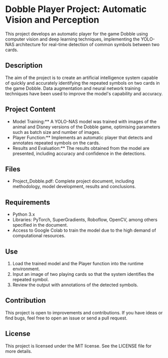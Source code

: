 # Dobble Player Project: Automatic Vision and Perception

This project develops an automatic player for the game Dobble using computer vision and deep learning techniques, implementing the YOLO-NAS architecture for real-time detection of common symbols between two cards.

## Description

The aim of the project is to create an artificial intelligence system capable of quickly and accurately identifying the repeated symbols on two cards in the game Dobble. Data augmentation and neural network training techniques have been used to improve the model's capability and accuracy.

## Project Content

- Model Training:** A YOLO-NAS model was trained with images of the animal and Disney versions of the Dobble game, optimising parameters such as batch size and number of images.
- Player Function:** Implements an automatic player that detects and annotates repeated symbols on the cards.
- Results and Evaluation:** The results obtained from the model are presented, including accuracy and confidence in the detections.

## Files

- Project_Dobble.pdf: Complete project document, including methodology, model development, results and conclusions.

## Requirements

- Python 3.x
- Libraries: PyTorch, SuperGradients, Roboflow, OpenCV, among others specified in the document.
- Access to Google Colab to train the model due to the high demand of computational resources.

## Use

1. Load the trained model and the Player function into the runtime environment.
2. Input an image of two playing cards so that the system identifies the repeated symbol.
3. Review the output with annotations of the detected symbols.

## Contribution

This project is open to improvements and contributions. If you have ideas or find bugs, feel free to open an issue or send a pull request.

## License

This project is licensed under the MIT license. See the LICENSE file for more details.
